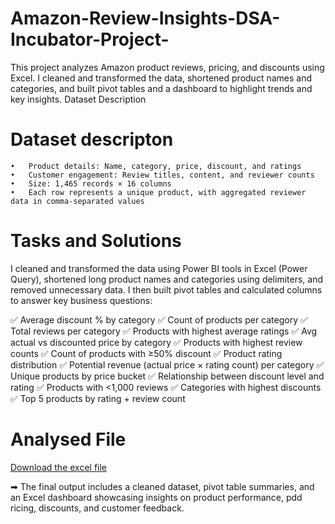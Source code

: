 # Amazon-Review-Insights-DSA-Incubator-Project-
This project analyzes Amazon product reviews, pricing, and discounts using Excel. I cleaned and transformed the data, shortened product names and categories, and built pivot tables and a dashboard to highlight trends and key insights.
Dataset Description

# Dataset descripton
	•	Product details: Name, category, price, discount, and ratings
	•	Customer engagement: Review titles, content, and reviewer counts
	•	Size: 1,465 records × 16 columns
	•	Each row represents a unique product, with aggregated reviewer data in comma-separated values

# Tasks and Solutions

I cleaned and transformed the data using Power BI tools in Excel (Power Query), shortened long product names and categories using delimiters, and removed unnecessary data. I then built pivot tables and calculated columns to answer key business questions:

✅ Average discount % by category
✅ Count of products per category
✅ Total reviews per category
✅ Products with highest average ratings
✅ Avg actual vs discounted price by category
✅ Products with highest review counts
✅ Count of products with ≥50% discount
✅ Product rating distribution
✅ Potential revenue (actual price × rating count) per category
✅ Unique products by price bucket
✅ Relationship between discount level and rating
✅ Products with <1,000 reviews
✅ Categories with highest discounts
✅ Top 5 products by rating + review count


# Analysed File
[Download the excel file](https://docs.google.com/spreadsheets/d/1927BeVIR7lBPq0qzhnLil57ZwdFlZOl7/edit?usp=drivesdk&ouid=111955908001061304997&rtpof=true&sd=true)

➡ The final output includes a cleaned dataset, pivot table summaries, and an Excel dashboard showcasing insights on product performance, pdd ricing, discounts, and customer feedback.
